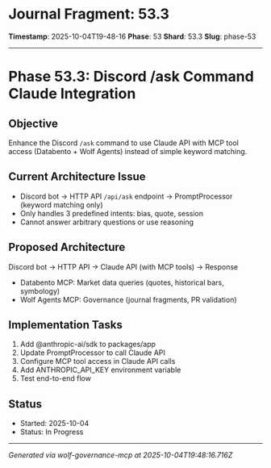 # Journal Fragment: 53.3

**Timestamp**: 2025-10-04T19-48-16
**Phase**: 53
**Shard**: 53.3
**Slug**: phase-53

---

# Phase 53.3: Discord /ask Command Claude Integration

## Objective
Enhance the Discord `/ask` command to use Claude API with MCP tool access (Databento + Wolf Agents) instead of simple keyword matching.

## Current Architecture Issue
- Discord bot → HTTP API `/api/ask` endpoint → PromptProcessor (keyword matching only)
- Only handles 3 predefined intents: bias, quote, session
- Cannot answer arbitrary questions or use reasoning

## Proposed Architecture
Discord bot → HTTP API → Claude API (with MCP tools) → Response
- Databento MCP: Market data queries (quotes, historical bars, symbology)
- Wolf Agents MCP: Governance (journal fragments, PR validation)

## Implementation Tasks
1. Add @anthropic-ai/sdk to packages/app
2. Update PromptProcessor to call Claude API
3. Configure MCP tool access in Claude API calls
4. Add ANTHROPIC_API_KEY environment variable
5. Test end-to-end flow

## Status
- Started: 2025-10-04
- Status: In Progress


---

_Generated via wolf-governance-mcp at 2025-10-04T19:48:16.716Z_
